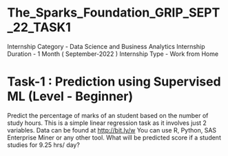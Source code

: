# The_Sparks_Foundation_GRIP_SEPT_22_TASK1

Internship Category - Data Science and Business Analytics
Internship Duration - 1 Month ( September-2022 )
Internship Type - Work from Home


# Task-1 : Prediction using Supervised ML (Level - Beginner)

Predict the percentage of marks of an student based on the number of study hours.
This is a simple linear regression task as it involves just 2 variables.
Data can be found at http://bit.ly/w
You can use R, Python, SAS Enterprise Miner or any other tool.
What will be predicted score if a student studies for 9.25 hrs/ day?
